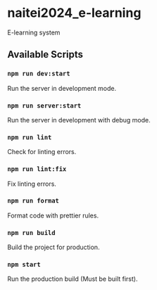 # naitei2024_e-learning

E-learning system

## Available Scripts

### `npm run dev:start`

Run the server in development mode.

### `npm run server:start`

Run the server in development with debug mode.

### `npm run lint`

Check for linting errors.

### `npm run lint:fix`

Fix linting errors.

### `npm run format`

Format code with prettier rules.

### `npm run build`

Build the project for production.

### `npm start`

Run the production build (Must be built first).
